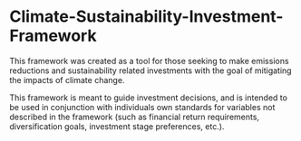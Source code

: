 # Climate-Sustainability-Investment-Framework

This framework was created as a tool for those seeking to make emissions reductions and sustainability related investments with the goal of mitigating the impacts of climate change.

This framework is meant to guide investment decisions, and is intended to be used in conjunction with individuals own standards for variables not described in the framework (such as financial return requirements, diversification goals, investment stage preferences, etc.).